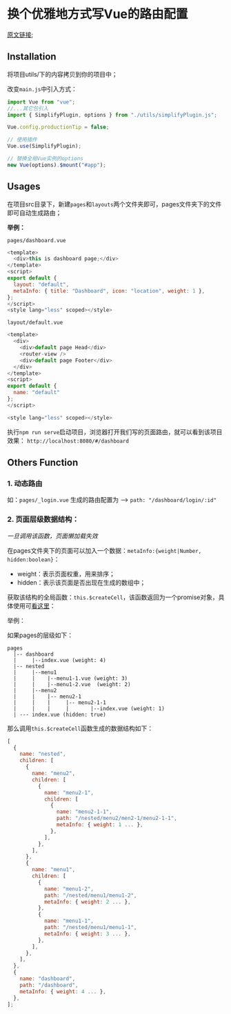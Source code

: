 # 换个优雅地方式写Vue的路由配置

[原文链接](https://www.toryang.top/?p=251);

## Installation

将项目utils/下的内容拷贝到你的项目中；

改变`main.js`中引入方式：

```javascript
import Vue from "vue";
//...其它包引入
import { SimplifyPlugin, options } from "./utils/simplifyPlugin.js";

Vue.config.productionTip = false;

// 使用插件
Vue.use(SimplifyPlugin); 

// 替换全局Vue实例的options
new Vue(options).$mount("#app");
```

## Usages

在项目src目录下，新建`pages`和`layouts`两个文件夹即可，pages文件夹下的文件即可自动生成路由；

**举例：**

`pages/dashboard.vue`

```javascript
<template>
  <div>this is dashboard page;</div>
</template>
<script>
export default {
  layout: "default",
  metaInfo: { title: "Dashboard", icon: "location", weight: 1 },
};
</script>
<style lang="less" scoped></style>
```

`layout/default.vue`

```javascript
<template>
  <div>
    <div>default page Head</div>
    <router-view />
    <div>default page Footer</div>
  </div>
</template>
<script>
export default {
  name: "default"
};
</script>

<style lang="less" scoped></style>
```

执行`npm run serve`启动项目，浏览器打开我们写的页面路由，就可以看到该项目效果：
`http://localhost:8080/#/dashboard`

## Others Function

### 1. 动态路由

如：`pages/_login.vue` 生成的路由配置为 --> `path: "/dashboard/login/:id"`

### 2. 页面层级数据结构：

*一旦调用该函数，页面懒加载失效*

在pages文件夹下的页面可以加入一个数据：`metaInfo:{weight|Number, hidden:boolean}`：
* weight：表示页面权重，用来排序；
* hidden：表示该页面是否出现在生成的数组中；

获取该结构的全局函数：`this.$createCell`，该函数返回为一个promise对象，具体使用可[看这里](https://github.com/toryangchen/simplify-vue-router/blob/master/src/components/default/SideBar/index.vue)：

举例：

如果pages的层级如下：

```
pages
  |-- dashboard
  |     |--index.vue (weight: 4)
  |-- nested
  |     |--menu1
  |     |    |--menu1-1.vue (weight: 3)
  |     |    |--menu1-2.vue  (weight: 2)
  |     |--menu2
  |     |    |-- menu2-1
  |     |    |     |-- menu2-1-1
  |     |    |     |       |--index.vue (weight: 1)
  | --- index.vue (hidden: true)
```

那么调用`this.$createCell`函数生成的数据结构如下：

```javascript
[
  {
    name: "nested",
    children: [
      {
        name: "menu2",
        children: [
          {
            name: "menu2-1",
            children: [
              {
                name: "menu2-1-1",
                path: "/nested/menu2/men2-1/menu2-1-1",
                metaInfo: { weight: 1 ... },
              },
            ],
          },
        ],
      },
      {
        name: "menu1",
        children: [
          {
            name: "menu1-2",
            path: "/nested/menu1/menu1-2",
            metaInfo: { weight: 2 ... },
          },
          {
            name: "menu1-1",
            path: "/nested/menu1/menu1-1",
            metaInfo: { weight: 3 ... },
          },
        ],
      },
    ],
  },
  {
    name: "dashboard",
    path: "/dashboard",
    metaInfo: { weight: 4 ... },
  },
];
```